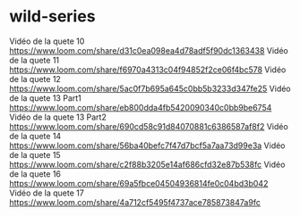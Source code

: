 # wild-series
Vidéo de la quete 10 https://www.loom.com/share/d31c0ea098ea4d78adf5f90dc1363438
Vidéo de la quete 11 https://www.loom.com/share/f6970a4313c04f94852f2ce06f4bc578
Vidéo de la quete 12 https://www.loom.com/share/5ac0f7b695a645c0bb5b3233d347fe25
Vidéo de la quete 13 Part1 https://www.loom.com/share/eb800dda4fb5420090340c0bb9be6754
Vidéo de la quete 13 Part2 https://www.loom.com/share/690cd58c91d84070881c6386587af8f2
Vidéo de la quete 14 https://www.loom.com/share/56ba40befc7f47d7bcf5a7aa73d99e3a
Vidéo de la quete 15 https://www.loom.com/share/c2f88b3205e14af686cfd32e87b538fc
Vidéo de la quete 16 https://www.loom.com/share/69a5fbce04504936814fe0c04bd3b042
Vidéo de la quete 17 https://www.loom.com/share/4a712cf5495f4737ace785873847a9fc